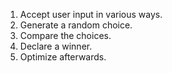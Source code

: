 1. Accept user input in various ways.
2. Generate a random choice.
3. Compare the choices.
4. Declare a winner.
5. Optimize afterwards.

